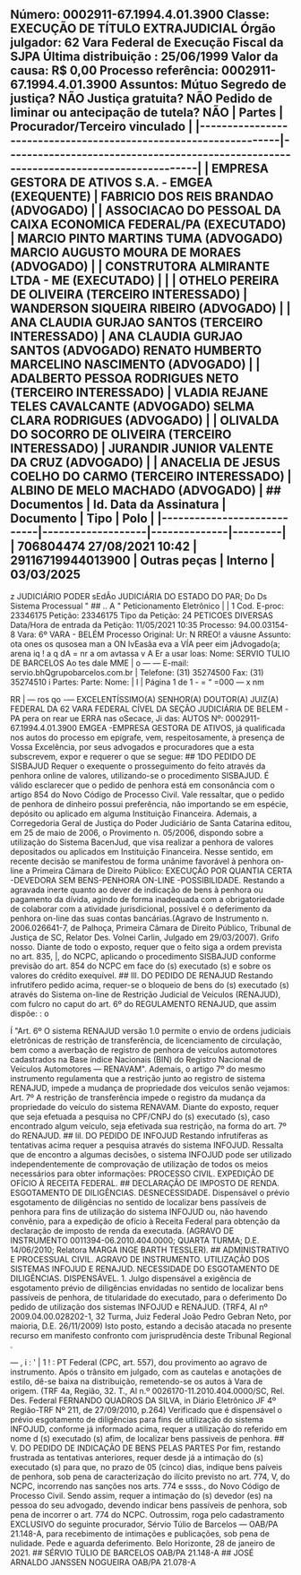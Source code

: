 ## Número: 0002911-67.1994.4.01.3900 Classe: EXECUÇÃO DE TÍTULO EXTRAJUDICIAL Órgão julgador: 62 Vara Federal de Execução Fiscal da SJPA Última distribuição : 25/06/1999 Valor da causa: R$ 0,00 Processo referência: 0002911-67.1994.4.01.3900 Assuntos: Mútuo Segredo de justiça? NÃO Justiça gratuita? NÃO Pedido de liminar ou antecipação de tutela? NÃO | Partes | Procurador/Terceiro vinculado | |-----------------------------------------------------------------|--------------------------------------------------------------------------------------| | EMPRESA GESTORA DE ATIVOS S.A. - EMGEA (EXEQUENTE) | FABRICIO DOS REIS BRANDAO (ADVOGADO) | | ASSOCIACAO DO PESSOAL DA CAIXA ECONOMICA FEDERAL/PA (EXECUTADO) | MARCIO PINTO MARTINS TUMA (ADVOGADO) MARCIO AUGUSTO MOURA DE MORAES (ADVOGADO) | | CONSTRUTORA ALMIRANTE LTDA - ME (EXECUTADO) | | | OTHELO PEREIRA DE OLIVEIRA (TERCEIRO INTERESSADO) | WANDERSON SIQUEIRA RIBEIRO (ADVOGADO) | | ANA CLAUDIA GURJAO SANTOS (TERCEIRO INTERESSADO) | ANA CLAUDIA GURJAO SANTOS (ADVOGADO) RENATO HUMBERTO MARCELINO NASCIMENTO (ADVOGADO) | | ADALBERTO PESSOA RODRIGUES NETO (TERCEIRO INTERESSADO) | VLADIA REJANE TELES CAVALCANTE (ADVOGADO) SELMA CLARA RODRIGUES (ADVOGADO) | | OLIVALDA DO SOCORRO DE OLIVEIRA (TERCEIRO INTERESSADO) | JURANDIR JUNIOR VALENTE DA CRUZ (ADVOGADO) | | ANACELIA DE JESUS COELHO DO CARMO (TERCEIRO INTERESSADO) | ALBINO DE MELO MACHADO (ADVOGADO) | ## Documentos | Id. Data da Assinatura | Documento | Tipo | Polo | |----------------------------|-------------------|--------------|---------| | 706804474 27/08/2021 10:42 | 29116719944013900 | Outras peças | Interno | 03/03/2025

z JUDICIÁRIO PODER sEdÃo JUDICIÁRIA DO ESTADO DO PAR; Do Ds Sistema Processual " ## .. A " Peticionamento Eletrônico | | 1 Cod. E-proc: 23346175 Petição: 23346175 Tipo da Petição: 24 PETICOES DIVERSAS Data/Hora de entrada da Petição: 11/05/2021 10:35 Processo: 94.00.03154-8 Vara: 6º VARA - BELÉM Processo Original: Ur: N RREO! a váusne Assunto: ota ones os qusosea man a ON IvEasãa eva a VÍA peer eim jAdvogado(a; arena iq ! a q dA = nr a om avtassa v A Er a usar loas: Nome: SERVIO TULIO DE BARCELOS Ao tes dale MME | o — — E-mail: servio.bhQgrupobarcelos.com.br | Telefone: (31) 35274500 Fax: (31) 35274510 i Partes: Parte: Nome: | I | Página 1 de 1 - = “ =000 — x nm

RR | — ros qo -— EXCELENTÍSSIMO(A) SENHOR(A) DOUTOR(A) JUIZ(A) FEDERAL DA 62 VARA FEDERAL CÍVEL DA SEÇÃO JUDICIÁRIA DE BELEM -PA pera on rear ue ERRA nas oSecace, Ji das: AUTOS Nº: 0002911-67.1994.4.01.3900 EMGEA -EMPRESA GESTORA DE ATIVOS, já qualificada nos autos do processo em epígrafe, vem, respeitosamente, à presença de Vossa Excelência, por seus advogados e procuradores que a esta subscrevem, expor e requerer o que se segue: ## 1DO PEDIDO DE SISBAJUD Requer o exequente o prosseguimento do feito através da penhora online de valores, utilizando-se o procedimento SISBAJUD. É válido esclarecer que o pedido de penhora está em consonância com o artigo 854 do Novo Código de Processo Civil. Vale ressaltar, que o pedido de penhora de dinheiro possui preferência, não importando se em espécie, depósito ou aplicado em alguma Instituição Financeira. Ademais, a Corregedoria Geral de Justiça do Poder Judiciário de Santa Catarina editou, em 25 de maio de 2006, o Provimento n. 05/2006, dispondo sobre a utilização do Sistema BacenJud, que visa realizar a penhora de valores depositados ou aplicados em Instituição Financeira. Nesse sentido, em recente decisão se manifestou de forma unânime favorável à penhora on-line a Primeira Câmara de Direito Público: EXECUÇÃO POR QUANTIA CERTA -DEVEDORA SEM BENS-PENHORA ON-LINE -POSSIBILIDADE. Restando a agravada inerte quanto ao dever de indicação de bens à penhora ou pagamento da dívida, agindo de forma inadequada com a obrigatoriedade de colaborar com a atividade jurisdicional, possível é o deferimento da penhora on-line das suas contas bancárias.(Agravo de Instrumento n. 2006.026641-7, de Palhoça, Primeira Câmara de Direito Público, Tribunal de Justiça de SC, Relator Des. Volnei Carlin, Julgado em 29/03/2007). Grifo nosso. Diante de todo o exposto, requer que o feito siga a ordem prevista no art. 835, |, do NCPC, aplicando o procedimento SISBAJUD conforme previsão do art. 854 do NCPC em face do (s) executado (s) e sobre os valores do crédito exequível. ## Ill. DO PEDIDO DE RENAJUD Restando infrutífero pedido acima, requer-se o bloqueio de bens do (s) executado (s) através do Sistema on-line de Restrição Judicial de Veículos (RENAJUD), com fulcro no caput do art. 6º do REGULAMENTO RENAJUD, que assim dispõe: : o

Í "Art. 6º O sistema RENAJUD versão 1.0 permite o envio de ordens judiciais eletrônicas de restrição de transferência, de licenciamento de circulação, bem como a averbação de registro de penhora de veículos automotores cadastrados na Base índice Nacionais (BIN) do Registro Nacional de Veículos Automotores — RENAVAM". Ademais, o artigo 7º do mesmo instrumento regulamenta que a restrição junto ao registro de sistema RENAJUD, impede a mudança de propriedade dos veículos senão vejamos: Art. 7º A restrição de transferência impede o registro da mudança da propriedade do veículo do sistema RENAVAM. Diante do exposto, requer que seja efetuada a pesquisa no CPF/CNPJ do (s) executado (s), caso encontrado algum veículo, seja efetivada sua restrição, na forma do art. 7º do RENAJUD. ## lil. DO PEDIDO DE INFOJUD Restando infrutíferas as tentativas acima requer a pesquisa através do sistema INFOJUD. Ressalta que de encontro a algumas decisões, o sistema INFOJUD pode ser utilizado independentemente de comprovação de utilização de todos os meios necessários para obter informações: PROCESSO CIVIL. EXPEDIÇÃO DE OFÍCIO À RECEITA FEDERAL. ## DECLARAÇÃO DE IMPOSTO DE RENDA. ESGOTAMENTO DE DILIGÊNCIAS. DESNECESSIDADE. Dispensável o prévio esgotamento de diligências no sentido de localizar bens passíveis de penhora para fins de utilização do sistema INFOJUD ou, não havendo convênio, para a expedição de ofício à Receita Federal para obtenção da declaração de imposto de renda da executada. (AGRAVO DE INSTRUMENTO 0011394-06.2010.404.0000; QUARTA TURMA; D.E. 14/06/2010; Relatora MARGA INGE BARTH TESSLER). ## ADMINISTRATIVO E PROCESSUAL CIVIL. AGRAVO DE INSTRUMENTO. UTILIZAÇÃO DOS SISTEMAS INFOJUD E RENAJUD. NECESSIDADE DO ESGOTAMENTO DE DILIGÊNCIAS. DISPENSÁVEL. 1. Julgo dispensável a exigência de esgotamento prévio de diligências envidadas no sentido de localizar bens passíveis de penhora, de titularidade do executado, para o deferimento Do pedido de utilização dos sistemas INFOJUD e RENAJUD. (TRF4, AI nº 2009.04.00.028202-1, 32 Turma, Juiz Federal João Pedro Gebran Neto, por maioria, D.E. 26/11/2009) Isto posto, estando a decisão atacada no presente recurso em manifesto confronto com jurisprudência deste Tribunal Regional .

— , i : ' | 1 ! : PT Federal (CPC, art. 557), dou provimento ao agravo de instrumento. Após o trânsito em julgado, com as cautelas e anotações de estilo, dê-se baixa na distribuição, remetendo-se os autos à Vara de origem. (TRF 4a, Região, 32. T., Al n.º 0026170-11.2010.404.0000/SC, Rel. Des. Federal FERNANDO QUADROS DA SILVA, in Diário Eletrônico JF 4º Região-TRF Nº 211, de 27/09/2010, p.264) Verificado que é dispensável o prévio esgotamento de diligências para fins de utilização do sistema INFOJUD, conforme já informado acima, requer a utilização do referido em nome d (s) executado (s) afim, de localizar bens passiveis de penhora. ## V. DO PEDIDO DE INDICAÇÃO DE BENS PELAS PARTES Por fim, restando frustrada as tentativas anteriores, requer desde já a intimação do (s) executado (s) para que, no prazo de 05 (cinco) dias, indique bens paíveis de penhora, sob pena de caracterização do ilícito previsto no art. 774, V, do NCPC, incorrendo nas sanções nos arts. 774 e ssss., do Novo Código de Processo Civil. Sendo assim, requer a intimação do (s) devedor (es) na pessoa do seu advogado, devendo indicar bens passíveis de penhora, sob pena de incorrer o art. 774 do NCPC. Outrossim, roga pelo cadastramento EXCLUSIVO do seguinte procurador, Sérvio Túlio de Barcelos — OAB/PA 21.148-A, para recebimento de intimações e publicações, sob pena de nulidade. Pede e aguarda deferimento. Belo Horizonte, 28 de janeiro de 2021. ## SÉRVIO TÚLIO DE BARCELOS OAB/PA 21.148-A ## JOSÉ ARNALDO JANSSEN NOGUEIRA OAB/PA 21.078-A

